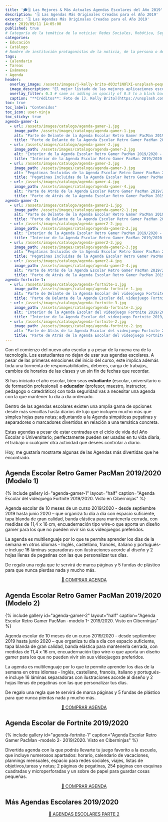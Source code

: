 ```yaml
---
title: '🎓🗓 Las Mejores & Más Actuales Agendas Escolares del Año 2019'
description: '🗓 Las Agendas Más Originales Creadas para el Año 2019'
excerpt: '🗓 Las Agendas Más Originales Creadas para el Año 2019'
date: 2019/09/11 14:05:00
published: true
# Categoría de la temática de la noticia: Redes Sociales, Robótica, Seguridad Informática, Software, SDK Multiplataforma, Educación, Genética
categories:
- Educación
- Catálogo
# Nombre de institución protagonistas de la noticia, de la persona o del software, sistema o SDK.
tags:
- Calendario
- Tareas
- Exámenes
- Agenda
header:
  overlay_image: /assets/images/j-kelly-brito-d03zfiNOlXI-unsplash-peque.jpg
  image_description: "El mejor listado de las mejores aplicaciones escolares de seguimiento de tareas para el curso de 2019 | Ciberninjas"
  overlay_filter: 0.3 # same as adding an opacity of 0.5 to a black background
  caption: "**Créditos**: Foto de [J. Kelly Brito](https://unsplash.com/@hellokellybrito?utm_source=unsplash&utm_medium=referral&utm_content=creditCopyText) en [Unsplash](https://unsplash.com/collections/8610643/educacion?utm_source=unsplash&utm_medium=referral&utm_content=creditCopyText)"
toc: true
toc_label: "Contenidos"
toc_icon: user-ninja
toc_sticky: true
agenda-gamer-1:
  - url: /assets/images/catalogo/agenda-gamer-1.jpg
    image_path: /assets/images/catalogo/agenda-gamer-1.jpg
    alt: "Parte de Delante de la Agenda Escolar Retro Gamer PacMan 2019/2020 - Modelo 1 | Visto en Ciberninjas"
    title: "Parte de Delante de la Agenda Escolar Retro Gamer PacMan 2019/2020 - Modelo 1 | Visto en Ciberninjas"
  - url: /assets/images/catalogo/agenda-gamer-2.jpg
    image_path: /assets/images/catalogo/agenda-gamer-2.jpg
    alt: "Interior de la Agenda Escolar Retro Gamer PacMan 2019/2020 - Modelo 1 | Visto en Ciberninjas"
    title: "Interior de la Agenda Escolar Retro Gamer PacMan 2019/2020 - Modelo 1 | Visto en Ciberninjas"
  - url: /assets/images/catalogo/agenda-gamer-3.jpg
    image_path: /assets/images/catalogo/agenda-gamer-3.jpg
    alt: "Pegatinas Incluidas de la Agenda Escolar Retro Gamer PacMan 2019/2020 - Modelo 1 | Visto en Ciberninjas"
    title: "Pegatinas Incluidas de la Agenda Escolar Retro Gamer PacMan 2019/2020 - Modelo 1 | Visto en Ciberninjas"
  - url: /assets/images/catalogo/agenda-gamer-4.jpg
    image_path: /assets/images/catalogo/agenda-gamer-4.jpg
    alt: "Parte de Atrás de la Agenda Escolar Retro Gamer PacMan 2019/2020 - Modelo 1 | Visto en Ciberninjas"
    title: "Parte de Atrás de la Agenda Escolar Retro Gamer PacMan 2019/2020 - Modelo 1 | Visto en Ciberninjas"
agenda-gamer-2:
  - url: /assets/images/catalogo/agenda-gamer2-1.jpg
    image_path: /assets/images/catalogo/agenda-gamer2-1.jpg
    alt: "Parte de Delante de la Agenda Escolar Retro Gamer PacMan 2019/2020 - Modelo 2 | Visto en Ciberninjas"
    title: "Parte de Delante de la Agenda Escolar Retro Gamer PacMan 2019/2020 - Modelo 2 | Visto en Ciberninjas"
  - url: /assets/images/catalogo/agenda-gamer2-2.jpg
    image_path: /assets/images/catalogo/agenda-gamer2-2.jpg
    alt: "Interior de la Agenda Escolar Retro Gamer PacMan 2019/2020 - Modelo 2 | Visto en Ciberninjas"
    title: "Interior de la Agenda Escolar Retro Gamer PacMan 2019/2020 - Modelo 2 | Visto en Ciberninjas"
  - url: /assets/images/catalogo/agenda-gamer2-3.jpg
    image_path: /assets/images/catalogo/agenda-gamer2-3.jpg
    alt: "Pegatinas Incluidas de la Agenda Escolar Retro Gamer PacMan 2019/2020 - Modelo 2 | Visto en Ciberninjas"
    title: "Pegatinas Incluidas de la Agenda Escolar Retro Gamer PacMan 2019/2020 - Modelo 2 | Visto en Ciberninjas"
  - url: /assets/images/catalogo/agenda-gamer2-4.jpg
    image_path: /assets/images/catalogo/agenda-gamer2-4.jpg
    alt: "Parte de Atrás de la Agenda Escolar Retro Gamer PacMan 2019/2020 - Modelo 2 | Visto en Ciberninjas"
    title: "Parte de Atrás de la Agenda Escolar Retro Gamer PacMan 2019/2020 - Modelo 2 | Visto en Ciberninjas"
agenda-fortnite-1:
  - url: /assets/images/catalogo/agenda-fortnite-1.jpg
    image_path: /assets/images/catalogo/agenda-fortnite-1.jpg
    alt: "Parte de Delante de la Agenda Escolar del videojuego Fortnite 2019/2020 | Visto en Ciberninjas"
    title: "Parte de Delante de la Agenda Escolar del videojuego Fortnite 2019/2020 | Visto en Ciberninjas"
  - url: /assets/images/catalogo/agenda-fortnite-3.jpg
    image_path: /assets/images/catalogo/agenda-fortnite-3.jpg
    alt: "Interior de la Agenda Escolar del videojuego Fortnite 2019/2020 | Visto en Ciberninjas"
    title: "Interior de la Agenda Escolar del videojuego Fortnite 2019/2020 | Visto en Ciberninjas"
  - url: /assets/images/catalogo/agenda-fortnite-2.jpg
    image_path: /assets/images/catalogo/agenda-fortnite-2.jpg
    alt: "Parte de Atrás de la Agenda Escolar del videojuego Fortnite 2019/2020 | Visto en Ciberninjas"
    title: "Parte de Atrás de la Agenda Escolar del videojuego Fortnite 2019/2020 | Visto en Ciberninjas"
---
```


Con el comienzo del nuevo año escolar y a pesar de la nueva era de la tecnología. Los esstudiantes no dejan de usar sus agendas escolares. A pesar de las primeras emociones del inicio del curso, este implica además toda una tormenta de responsabilidades, deberes, carga de trabajos, cambios de horarios de las clases y un sin fin de fechas que recordar.

Si has iniciado el año escolar, bien seas **estudiante** (escolar, universitario o de formación profesional) o **educador** (profesor, maestro, instructor, pedagogo o catedrático) con toda seguridad vas a necesitar una agenda con la que mantener tu día a día ordenado.

Dentro de las agendas escolares existen una amplia gama de opciones desde más sencillas hasta diarios de lujo que incluyen mucho más que simples hojas para notas; adjuntando a la Agenda simpáticas pegatinas y separadores o marcadores divertidos en relación a una temática concreta.

Estas agendas a pesar de estar centradas en el ciclo de vida del Año Escolar o Universitario; perfectamente pueden ser usadas en tu vida diaria, el trabajo o cualquier otra actividad que desees controlar a diario.

Hoy, me gustaría mostrarte algunas de las Agendas más divertidas que he encontrado.

## Agenda Escolar Retro Gamer PacMan 2019/2020 (Modelo 1)

{% include gallery id="agenda-gamer-1" layout="half" caption="Agenda Escolar del videojuego Fortnite 2019/2020. Visto en Ciberninjas" %}

Agenda escolar de 10 meses de un curso 2019/2020 - desde septiembre 2019 hasta junio 2020 – que organiza tu día a día con espacio suficiente, tapa blanda de gran calidad, banda elástica para mantenerla cerrada, con medidas de 11,4 x 16 cm, encuadernación tipo wire-o que aporta un diseño gamer para los que no pueden vivir sin sus videojuegos preferidos.

La agenda es multilenguaje por lo que te permite aprender los días de la semana en otros idiomas - Inglés, castellano, francés, italiano y portugués- e incluye 16 láminas separadoras con ilustraciones acorde al diseño y 2 hojas llenas de pegatinas con las que personalizar tus días.

De regalo una regla que te servirá de marca páginas y 5 fundas de plástico para que nunca pierdas nada y mucho más.

<center><a href="https://amzn.to/2I2bwrx" class="btn btn--warning btn--large" title="Comprar La Agenda Exclusiva de Fortnite del Curso Escolar 2019/2020 | Ciberninjas">📖 COMPRAR AGENDA</a></center>

## Agenda Escolar Retro Gamer PacMan 2019/2020 (Modelo 2)

{% include gallery id="agenda-gamer-2" layout="half" caption="Agenda Escolar Retro Gamer PacMan -modelo 1- 2019/2020. Visto en Ciberninjas" %}

Agenda escolar de 10 meses de un curso 2019/2020 - desde septiembre 2019 hasta junio 2020 – que organiza tu día a día con espacio suficiente, tapa blanda de gran calidad, banda elástica para mantenerla cerrada, con medidas de 11,4 x 16 cm, encuadernación tipo wire-o que aporta un diseño gamer para los que no pueden vivir sin sus videojuegos preferidos.

La agenda es multilenguaje por lo que te permite aprender los días de la semana en otros idiomas - Inglés, castellano, francés, italiano y portugués- e incluye 16 láminas separadoras con ilustraciones acorde al diseño y 2 hojas llenas de pegatinas con las que personalizar tus días.

De regalo una regla que te servirá de marca páginas y 5 fundas de plástico para que nunca pierdas nada y mucho más.

<center><a href="https://amzn.to/2NaSKSQ" class="btn btn--warning btn--large" title="Comprar La Agenda Exclusiva de Fortnite del Curso Escolar 2019/2020 | Ciberninjas">📖 COMPRAR AGENDA</a></center>

## Agenda Escolar de Fortnite 2019/2020

{% include gallery id="agenda-fortnite-1" caption="Agenda Escolar Retro Gamer PacMan -modelo 2- 2019/2020. Visto en Ciberninjas" %}

Divertida agenda con la que podrás llevarte tu juego favorito a la escuela, que incluye numerosos apartados: horario, calendario de vacaciones, plannings mensuales, espacio para redes sociales, viajes, listas de objetivos,tareas y notas; 2 páginas de pegatinas, 254 páginas con esquinas cuadradas y microperforadas y un sobre de papel para guardar cosas pequeñas.

<center><a href="https://amzn.to/34EykHq" class="btn btn--warning btn--large" title="Comprar La Agenda Exclusiva de Fortnite del Curso Escolar 2019/2020 /| Ciberninjas">📖 COMPRAR AGENDA</a></center>

## Más Agendas Escolares 2019/2020

<center><a href="/las-mejores-agendas-escolares-2019-2/" class="btn btn--success btn--large" title="Ver La Segunda Parte de la Publicación de Las Mejores Agendas Escolares Exclusivas del Curso Escolar 2019/2020 | Ciberninjas">📖 AGENDAS ESCOLARES PARTE 2</a></center>